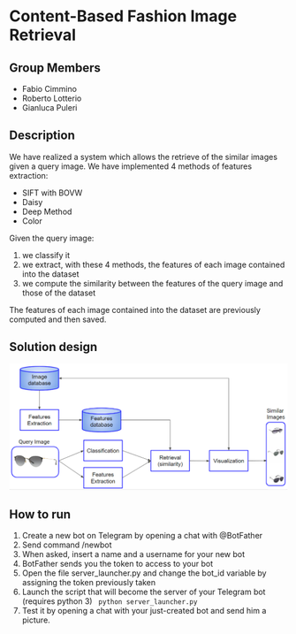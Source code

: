 # Content-Based Fashion Image Retrieval #

## Group Members ##
* Fabio Cimmino
* Roberto Lotterio
* Gianluca Puleri

## Description ##
We have realized a system which allows the retrieve of the similar images given a query image.
We have implemented 4 methods of features extraction:
* SIFT with BOVW
* Daisy
* Deep Method
* Color

Given the query image:
1. we classify it
2. we extract, with these 4 methods, the features of each image contained into the dataset
3. we compute the similarity between the features of the query image and those of the dataset

The features of each image contained into the dataset are previously computed and then saved.

## Solution design ##
![solution_design](solution_design.PNG)

## How to run ##
1. Create a new bot on Telegram by opening a chat with @BotFather
2. Send command /newbot
3. When asked, insert a name and a username for your new bot
4. BotFather sends you the token to access to your bot
5. Open the file server_launcher.py and change the bot_id variable by assigning the token previously taken
6. Launch the script that will become the server of your Telegram bot (requires python 3)
  ``` python server_launcher.py``` 
7. Test it by opening a chat with your just-created bot and send him a picture.
